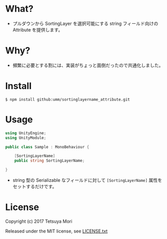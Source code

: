 # What?

* プルダウンから SortingLayer を選択可能にする string フィールド向けの Attribute を提供します。

# Why?

* 頻繁に必要とする割には、実装がちょっと面倒だったので共通化しました。

# Install

```shell
$ npm install github:umm/sortinglayername_attribute.git
```

# Usage

```csharp
using UnityEngine;
using UnityModule;

public class Sample : MonoBehaviour {

    [SortingLayerName]
    public string SortingLayerName;

}
```

* string 型の Serializable なフィールドに対して `[SortingLayerName]` 属性をセットするだけです。

# License

Copyright (c) 2017 Tetsuya Mori

Released under the MIT license, see [LICENSE.txt](LICENSE.txt)

